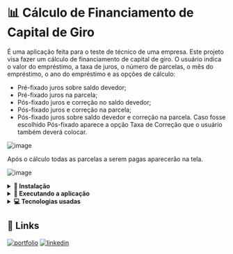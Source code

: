 # 📊 Cálculo de Financiamento de Capital de Giro 
É uma aplicação feita para o teste de técnico de uma empresa. Este projeto visa fazer um cálculo de financiamento de capital de giro. 
O usuário indica o valor do empréstimo, a taxa de juros, o número de parcelas, o mês do empréstimo, o ano do empréstimo e as opções de cálculo: 
- Pré-fixado juros sobre saldo devedor;
- Pré-fixado juros na parcela;
- Pós-fixado juros e correção no saldo devedor;
- Pós-fixado juros e correção na parcela;
- Pós-fixado juros sobre saldo devedor e correção na parcela.
Caso fosse escolhido Pós-fixado aparece a opção Taxa de Correção que o usuário também deverá colocar.

![image](https://github.com/user-attachments/assets/0ef03854-54e3-4188-aacb-7c919acda44c)

Após o cálculo todas as parcelas a serem pagas aparecerão na tela.

![image](https://github.com/user-attachments/assets/d6986366-51fd-4021-924d-34f1704df197)

<details>
  <summary> <strong> 🔽 Instalação </strong></summary>
  
- Clone o projeto

```bash
  git clone git@github.com:joanamds/projeto-trybetunes.git
```

- Entre no diretório do projeto

```bash
  cd app-calc-financiamento
```

- Instale as dependências
  
```bash
  npm install
```
</details>
<details>
  <summary> <strong> 🚀 Executando a aplicação </strong></summary>
  
  - Rode o seguinte comando na raíz do projeto:
  
  ```
    npm start
  ```

</details>

</details>
<details>
  <summary> <strong> 💻 Tecnologias usadas </strong></summary>
  
  Front-end:
  
  > Desenvolvido usando: React com Typescript, CSS3, HTML5, ES6
</details>

## 🔗 Links
[![portfolio](https://img.shields.io/badge/my_portfolio-000?style=for-the-badge&logo=ko-fi&logoColor=white)](https://joanamds.github.io/#/)
[![linkedin](https://img.shields.io/badge/linkedin-0A66C2?style=for-the-badge&logo=linkedin&logoColor=white)](https://www.linkedin.com/in/dev-joanamds/)

